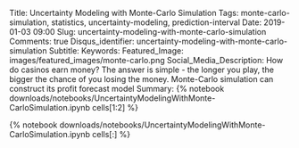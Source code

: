 Title: Uncertainty Modeling with Monte-Carlo Simulation
Tags: monte-carlo-simulation, statistics, uncertainty-modeling, prediction-interval
Date: 2019-01-03 09:00
Slug: uncertainty-modeling-with-monte-carlo-simulation
Comments: true
Disqus_identifier: uncertainty-modeling-with-monte-carlo-simulation
Subtitle:
Keywords:
Featured_Image: images/featured_images/monte-carlo.png 
Social_Media_Description: How do casinos earn money? The answer is simple - the longer you play, the bigger the chance of you losing the money. Monte-Carlo simulation can construct its profit forecast model
Summary: {% notebook downloads/notebooks/UncertaintyModelingWithMonte-CarloSimulation.ipynb cells[1:2] %}
        
{% notebook downloads/notebooks/UncertaintyModelingWithMonte-CarloSimulation.ipynb cells[:] %}



